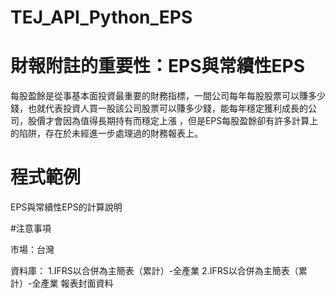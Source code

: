 # TEJ_API_Python_EPS

# 財報附註的重要性：EPS與常續性EPS

每股盈餘是從事基本面投資最重要的財務指標，一間公司每年每股股票可以賺多少錢，也就代表投資人買一股該公司股票可以賺多少錢，能每年穩定獲利成長的公司，股價才會因為值得長期持有而穩定上漲
，但是EPS每股盈餘卻有許多計算上的陷阱，存在於未經進一步處理過的財務報表上。

# 程式範例

EPS與常續性EPS的計算說明

#注意事項

市場：台灣

資料庫： 1.IFRS以合併為主簡表（累計）-全產業 2.IFRS以合併為主簡表（累計）-全產業 報表封面資料
